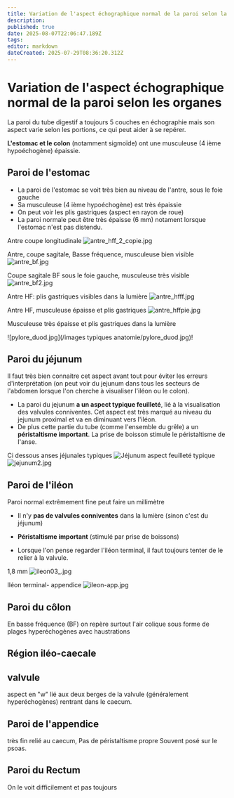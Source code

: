 ```yaml
---
title: Variation de l'aspect échographique normal de la paroi selon la portion du tube digestif
description: 
published: true
date: 2025-08-07T22:06:47.189Z
tags: 
editor: markdown
dateCreated: 2025-07-29T08:36:20.312Z
---
```


# Variation de l'aspect échographique normal de la paroi selon les organes
La paroi du tube digestif a toujours 5 couches en échographie mais son aspect varie selon les portions, ce qui peut aider à se repérer.

**L'estomac et le colon** (notamment sigmoïde) ont une musculeuse (4 ième hypoéchogène) épaissie.
## Paroi de l'estomac

- La paroi de l'estomac se voit très bien au niveau de l'antre, sous le foie gauche
- Sa musculeuse (4 ième hypoéchogène) est très épaissie
- On peut voir les plis gastriques (aspect en rayon de roue)
- La paroi normale peut être très épaisse (6 mm) notament lorsque l'estomac n'est pas distendu.


Antre coupe longitudinale 
![antre_hff_2_copie.jpg](/anatomie_typique/antre_hff_2_copie.jpg)

Antre, coupe sagitale, Basse fréquence, musculeuse bien visible
![antre_bf.jpg](/anatomie_typique/antre_bf.jpg)

Coupe sagitale BF sous le foie gauche, musculeuse très visible
![antre_bf2.jpg](/anatomie_typique/antre_bf2.jpg)

Antre HF: plis gastriques visibles dans la lumière
![antre_hfff.jpg](/anatomie_typique/antre_hfff.jpg)

Antre HF, musculeuse épaisse et plis gastriques
![antre_hffpie.jpg](/anatomie_typique/antre_hffpie.jpg)

Musculeuse très épaisse et plis gastriques dans la lumière

![pylore_duod.jpg](/images typiques anatomie/pylore_duod.jpg)!
## Paroi du jéjunum
Il faut très bien connaitre cet aspect avant tout pour éviter les erreurs d'interprétation (on peut voir du jejunum dans tous les secteurs de l'abdomen lorsque l'on cherche à visualiser l'iléon ou le colon).
- La paroi du jejunum **a un aspect typique feuilleté**, lié à la visualisation des valvules conniventes. Cet aspect est très marqué au niveau du jejunum proximal et va en diminuant vers l'iléon.
- De plus cette partie du tube (comme l'ensemble du grêle) a un **péristaltisme important**.
La prise de boisson stimule le péristaltisme de l'anse.

Ci dessous anses jéjunales typiques
![Jéjunum aspect feuilleté typique](/anatomie_typique/jejunum1.jpg)
![jejunum2.jpg](/anatomie_typique/jejunum2.jpg)

## Paroi de l'iléon
Paroi normal extrêmement fine peut faire un millimètre

- Il n'y **pas de valvules conniventes** dans la lumière (sinon c'est du jéjunum)

- **Péristaltisme important** (stimulé par prise de boissons)

- Lorsque l'on pense regarder l'iléon terminal, il faut toujours tenter de le relier à la valvule.

1,8 mm
![ileon03_.jpg](/anatomie_typique/ileon03_.jpg)

Iléon terminal- appendice
![ileon-app.jpg](/anatomie_typique/ileon-app.jpg)

## Paroi du côlon
En basse fréquence (BF) on repère surtout l'air colique sous forme de plages hyperéchogènes avec haustrations
## Région iléo-caecale

## valvule
aspect en "w" lié aux deux berges de la valvule (généralement hyperéchogènes) rentrant dans le caecum. 
## Paroi de l'appendice
très fin relié au caecum, 
Pas de péristaltisme propre
Souvent posé sur le psoas.
## Paroi du Rectum
On le voit difficilement et pas toujours 


